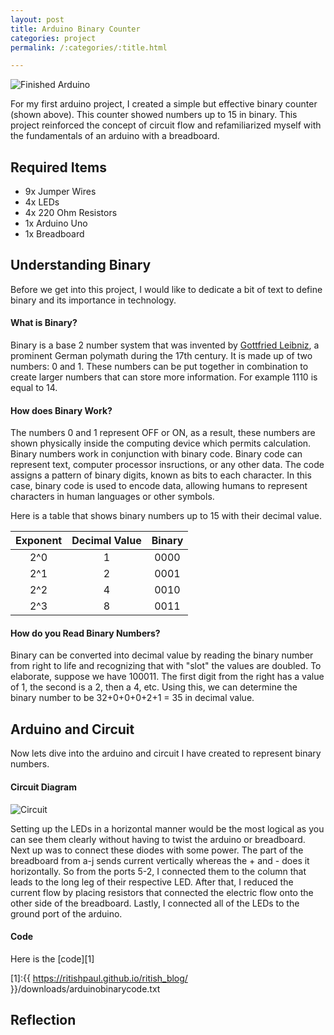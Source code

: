 ```yaml
---
layout: post
title: Arduino Binary Counter
categories: project
permalink: /:categories/:title.html

---
```


![Finished Arduino](/ritish_blog/images/binaryarduino.jpg)

For my first arduino project, I created a simple but effective binary counter (shown above). This counter showed numbers up to 15 in binary. This project reinforced the concept of circuit flow and refamiliarized myself with the fundamentals of an arduino with a breadboard.

## Required Items

- 9x Jumper Wires
- 4x LEDs
- 4x 220 Ohm Resistors
- 1x Arduino Uno
- 1x Breadboard

## Understanding Binary 
Before we get into this project, I would like to dedicate a bit of text to define binary and its importance in technology. 

#### What is Binary?

Binary is a base 2 number system that was invented by [Gottfried Leibniz](https://en.wikipedia.org/wiki/Gottfried_Wilhelm_Leibniz), a prominent German polymath during the 17th century. It is made up of two numbers: 0 and 1. These numbers can
be put together in combination to create larger numbers that can store more information. For example 1110 is equal to 14.

#### How does Binary Work?
The numbers 0 and 1 represent OFF or ON, as a result, these numbers are shown physically inside the computing device which permits calculation. Binary numbers work in conjunction with
binary code. Binary code can represent text, computer processor insructions, or any other data. The code assigns a pattern of binary digits, known as bits to each character. In this case,
binary code is used to encode data, allowing humans to represent characters in human languages or other symbols. 

Here is a table that shows binary numbers up to 15 with their decimal value. 

| Exponent	  |Decimal Value| Binary      |
|    :----:   |    :----:   |    :----:   |
| 2^0	      | 1       	| 0000		  |
| 2^1         | 2           | 0001        |
| 2^2	  	  | 4		    | 0010        |
| 2^3		  | 8			| 0011        |

#### How do you Read Binary Numbers?

Binary can be converted into decimal value by reading the binary number from right to life and recognizing that with "slot"
the values are doubled. To elaborate, suppose we have 100011. The first digit from the right has a value of 1, the second is
a 2, then a 4, etc. Using this, we can determine the binary number to be 32+0+0+0+2+1 = 35 in decimal value.

## Arduino and Circuit

Now lets dive into the arduino and circuit I have created to represent binary numbers. 

#### Circuit Diagram

![Circuit](/ritish_blog/images/circuitbinary.jpg)

Setting up the LEDs in a horizontal manner would be the most logical as you can see them clearly without having to twist
the arduino or breadboard. Next up was to connect these diodes with some power. The part of the breadboard from a-j
sends current vertically whereas the + and - does it horizontally. So from the ports 5-2, I connected them to the column
that leads to the long leg of their respective LED. After that, I reduced the current flow by placing resistors 
that connected the electric flow onto the other side of the breadboard. Lastly, I connected all of the LEDs to the 
ground port of the arduino.

#### Code

Here is the [code][1] 

[1]:{{ https://ritishpaul.github.io/ritish_blog/ }}/downloads/arduinobinarycode.txt


## Reflection






